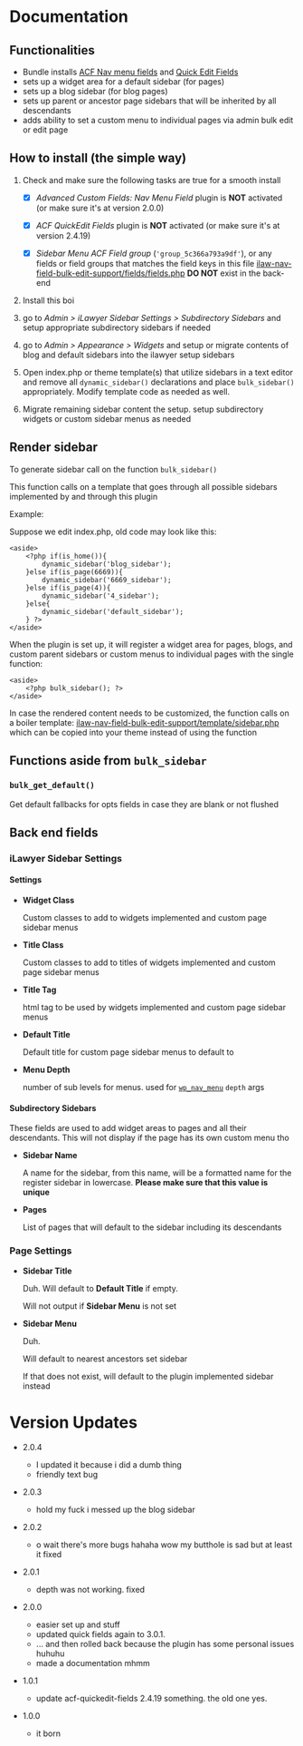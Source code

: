 # Documentation

## Functionalities
*	Bundle installs [ACF Nav menu fields](https://wordpress.org/plugins/advanced-custom-fields-nav-menu-field/) and [Quick Edit Fields](https://wordpress.org/plugins/acf-quickedit-fields/)
*	sets up a widget area for a default sidebar (for pages)
*	sets up a blog sidebar (for blog pages)
*	sets up parent or ancestor page sidebars that will be inherited by all descendants
*	adds ability to set a custom menu to individual pages via admin bulk edit or edit page



## How to install (the simple way)

1.	Check and make sure the following tasks are true for a smooth install

	- [x] *Advanced Custom Fields: Nav Menu Field* plugin is **NOT** activated (or make sure it's at version 2.0.0)

	- [x] *ACF QuickEdit Fields* plugin is **NOT** activated (or make sure it's at version 2.4.19)

	- [x]	*Sidebar Menu ACF Field group* (`'group_5c366a793a9df'`), or any fields or field groups that matches the field keys in this file [ilaw-nav-field-bulk-edit-support/fields/fields.php](ilaw-nav-field-bulk-edit-support/fields/fields.php) **DO NOT** exist in the back-end


2.	Install this boi
3.	go to *Admin > iLawyer Sidebar Settings > Subdirectory Sidebars* and setup appropriate subdirectory sidebars if needed
4.	go to *Admin > Appearance > Widgets* and setup or migrate contents of blog and default sidebars into the ilawyer setup sidebars
5.	Open index.php or theme template(s) that utilize sidebars in a text editor and remove all `dynamic_sidebar()` declarations and place `bulk_sidebar()` appropriately. Modify template code as needed as well.
6.	Migrate remaining sidebar content the setup. setup subdirectory widgets or custom sidebar menus as needed


## Render sidebar

To generate sidebar call on the function `bulk_sidebar()`

This function calls on a template that goes through all possible sidebars implemented by and through this plugin
	
Example:

Suppose we edit index.php, old code may look like this:

```
<aside>
	<?php if(is_home()){
		dynamic_sidebar('blog_sidebar');
	}else if(is_page(6669)){
		dynamic_sidebar('6669_sidebar');
	}else if(is_page(4)){
		dynamic_sidebar('4_sidebar');
	}else{
		dynamic_sidebar('default_sidebar');
	} ?>
</aside>
```

When the plugin is set up, it will register a widget area for pages, blogs, and custom parent sidebars or custom menus to individual pages with the single function:

```
<aside>
	<?php bulk_sidebar(); ?>
</aside>
```

In case the rendered content needs to be customized, the function calls on a boiler template: [ilaw-nav-field-bulk-edit-support/template/sidebar.php](ilaw-nav-field-bulk-edit-support/template/sidebar.php) which can be copied into your theme instead of using the function



## Functions aside from `bulk_sidebar`

### `bulk_get_default()`

Get default fallbacks for opts fields in case they are blank or not flushed

## Back end fields

### iLawyer Sidebar Settings

#### Settings

*	**Widget Class**

	Custom classes to add to widgets implemented and custom page sidebar menus

*	**Title Class**

	Custom classes to add to titles of widgets implemented and custom page sidebar menus

*	**Title Tag**

	html tag to be used by widgets implemented and custom page sidebar menus

*	**Default Title**

	Default title for custom page sidebar menus to default to

*	**Menu Depth**

	number of sub levels for menus. used for [`wp_nav_menu`](https://developer.wordpress.org/reference/functions/wp_nav_menu/) `depth` args

#### Subdirectory Sidebars

These fields are used to add widget areas to pages and all their descendants. This will not display if the page has its own custom menu tho

*	**Sidebar Name**

	A name for the sidebar, from this name, will be a formatted name for the register sidebar in lowercase. **Please make sure that this value is unique**

* **Pages**

	List of pages that will default to the sidebar including its descendants

### Page Settings

*	**Sidebar Title**

	Duh. Will default to **Default Title** if empty.
	
	Will not output if **Sidebar Menu** is not set

*	**Sidebar Menu**

	Duh.
	
	Will default to nearest ancestors set sidebar

	If that does not exist, will default to the plugin implemented sidebar instead


# Version Updates
*	2.0.4
	- I updated it because i did a dumb thing
	- friendly text bug

*	2.0.3
	- hold my fuck i messed up the blog sidebar
*	2.0.2
	- o wait there's more bugs hahaha wow my butthole is sad but at least it fixed
*	2.0.1
	- depth was not working. fixed
*	2.0.0
	- easier set up and stuff
	- updated quick fields again to 3.0.1.
	- ... and then rolled back because the plugin has some personal issues huhuhu
	- made a documentation mhmm
*	1.0.1 
	- update acf-quickedit-fields 2.4.19 something. the old one yes.
*	1.0.0
	- it born